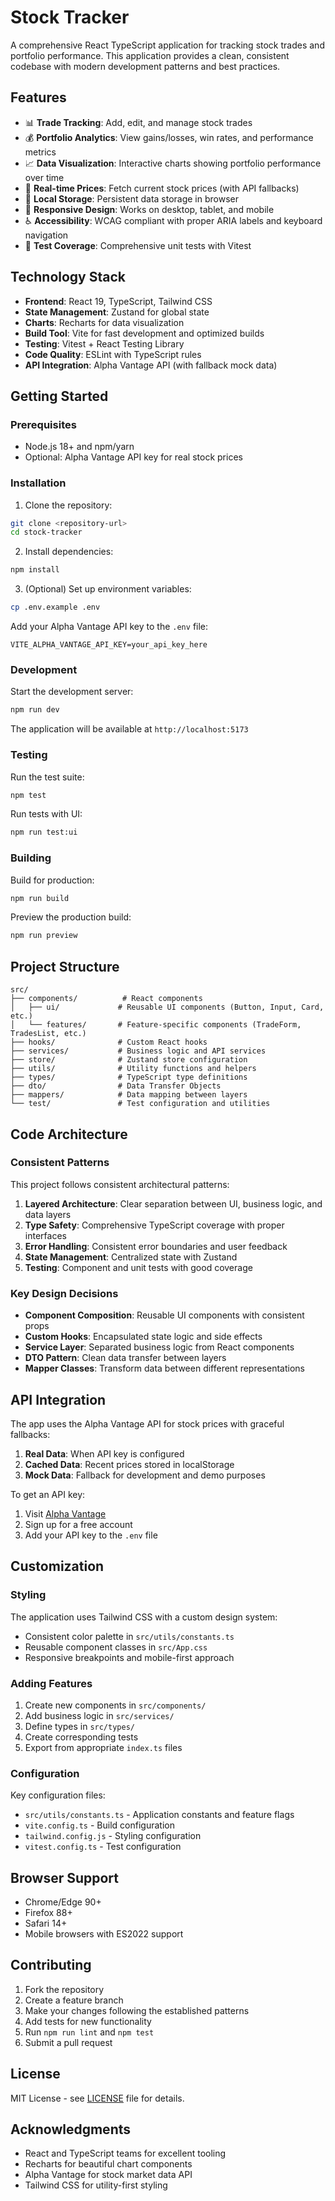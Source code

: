 # Stock Tracker

A comprehensive React TypeScript application for tracking stock trades and portfolio performance. This application provides a clean, consistent codebase with modern development patterns and best practices.

## Features

- 📊 **Trade Tracking**: Add, edit, and manage stock trades
- 💰 **Portfolio Analytics**: View gains/losses, win rates, and performance metrics
- 📈 **Data Visualization**: Interactive charts showing portfolio performance over time
- 🎯 **Real-time Prices**: Fetch current stock prices (with API fallbacks)
- 💾 **Local Storage**: Persistent data storage in browser
- 📱 **Responsive Design**: Works on desktop, tablet, and mobile
- ♿ **Accessibility**: WCAG compliant with proper ARIA labels and keyboard navigation
- 🧪 **Test Coverage**: Comprehensive unit tests with Vitest

## Technology Stack

- **Frontend**: React 19, TypeScript, Tailwind CSS
- **State Management**: Zustand for global state
- **Charts**: Recharts for data visualization
- **Build Tool**: Vite for fast development and optimized builds
- **Testing**: Vitest + React Testing Library
- **Code Quality**: ESLint with TypeScript rules
- **API Integration**: Alpha Vantage API (with fallback mock data)

## Getting Started

### Prerequisites

- Node.js 18+ and npm/yarn
- Optional: Alpha Vantage API key for real stock prices

### Installation

1. Clone the repository:
```bash
git clone <repository-url>
cd stock-tracker
```

2. Install dependencies:
```bash
npm install
```

3. (Optional) Set up environment variables:
```bash
cp .env.example .env
```
Add your Alpha Vantage API key to the `.env` file:
```env
VITE_ALPHA_VANTAGE_API_KEY=your_api_key_here
```

### Development

Start the development server:
```bash
npm run dev
```

The application will be available at `http://localhost:5173`

### Testing

Run the test suite:
```bash
npm test
```

Run tests with UI:
```bash
npm run test:ui
```

### Building

Build for production:
```bash
npm run build
```

Preview the production build:
```bash
npm run preview
```

## Project Structure

```
src/
├── components/          # React components
│   ├── ui/             # Reusable UI components (Button, Input, Card, etc.)
│   └── features/       # Feature-specific components (TradeForm, TradesList, etc.)
├── hooks/              # Custom React hooks
├── services/           # Business logic and API services
├── store/              # Zustand store configuration
├── utils/              # Utility functions and helpers
├── types/              # TypeScript type definitions
├── dto/                # Data Transfer Objects
├── mappers/            # Data mapping between layers
└── test/               # Test configuration and utilities
```

## Code Architecture

### Consistent Patterns

This project follows consistent architectural patterns:

1. **Layered Architecture**: Clear separation between UI, business logic, and data layers
2. **Type Safety**: Comprehensive TypeScript coverage with proper interfaces
3. **Error Handling**: Consistent error boundaries and user feedback
4. **State Management**: Centralized state with Zustand
5. **Testing**: Component and unit tests with good coverage

### Key Design Decisions

- **Component Composition**: Reusable UI components with consistent props
- **Custom Hooks**: Encapsulated state logic and side effects
- **Service Layer**: Separated business logic from React components
- **DTO Pattern**: Clean data transfer between layers
- **Mapper Classes**: Transform data between different representations

## API Integration

The app uses the Alpha Vantage API for stock prices with graceful fallbacks:

1. **Real Data**: When API key is configured
2. **Cached Data**: Recent prices stored in localStorage
3. **Mock Data**: Fallback for development and demo purposes

To get an API key:
1. Visit [Alpha Vantage](https://www.alphavantage.co/support/#api-key)
2. Sign up for a free account
3. Add your API key to the `.env` file

## Customization

### Styling

The application uses Tailwind CSS with a custom design system:
- Consistent color palette in `src/utils/constants.ts`
- Reusable component classes in `src/App.css`
- Responsive breakpoints and mobile-first approach

### Adding Features

1. Create new components in `src/components/`
2. Add business logic in `src/services/`
3. Define types in `src/types/`
4. Create corresponding tests
5. Export from appropriate `index.ts` files

### Configuration

Key configuration files:
- `src/utils/constants.ts` - Application constants and feature flags
- `vite.config.ts` - Build configuration
- `tailwind.config.js` - Styling configuration
- `vitest.config.ts` - Test configuration

## Browser Support

- Chrome/Edge 90+
- Firefox 88+
- Safari 14+
- Mobile browsers with ES2022 support

## Contributing

1. Fork the repository
2. Create a feature branch
3. Make your changes following the established patterns
4. Add tests for new functionality
5. Run `npm run lint` and `npm test`
6. Submit a pull request

## License

MIT License - see [LICENSE](LICENSE) file for details.

## Acknowledgments

- React and TypeScript teams for excellent tooling
- Recharts for beautiful chart components
- Alpha Vantage for stock market data API
- Tailwind CSS for utility-first styling
